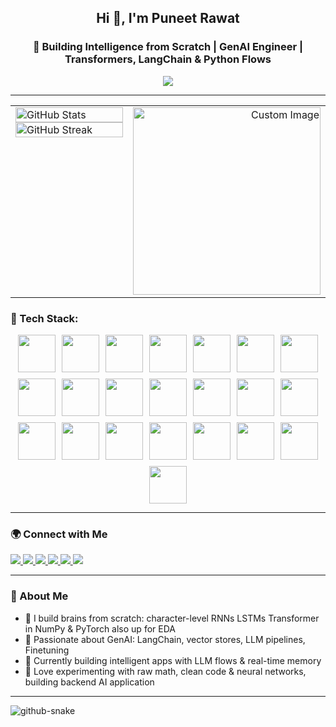 <h2 align="center">Hi 👋, I'm Puneet Rawat</h2>
<h3 align="center">🧠 Building Intelligence from Scratch | GenAI Engineer | Transformers, LangChain & Python Flows</h3>

<p align="center">
  <img src="https://readme-typing-svg.demolab.com?font=Fira+Code&pause=1000&color=F7971E&width=610&lines=GenAI+Engineer+%7C+LangChain+%7C+Transformers+%7C+Python+Flows;Creating+AI+that+thinks%2C+learns%2C+and+evolves;From+low-level+neurons+to+high-level+reasoning" />
</p>

---

<table width="100%">
  <tr>
    <td valign="top" width="50%">
      <!-- GitHub stats on the left -->
      <a href="https://github.com/MetalCloth">
        <img width="100%" src="https://github-readme-stats.vercel.app/api?username=MetalCloth&theme=radical&title_color=ff3068?" alt="GitHub Stats" />
      </a>
      <a href="https://github.com/MetalCloth">
        <img width="100%" src="http://github-readme-streak-stats.herokuapp.com/?user=MetalCloth&theme=radical&date_format=M%20j%5B%2C%20Y%5D&ring=ff3068&fire=ff3068&sideNums=ff3068" alt="GitHub Streak" />
      </a>
    </td>
    <td valign="top" width="50%" align="right">
      <!-- Your custom image on the right -->
      <img src="https://github.com/user-attachments/assets/db876121-00cc-4ddd-a3ae-ca76d9394499" alt="Custom Image" width="300px" />
    </td>
  </tr>
</table>

### 🧰 Tech Stack:

<div style="display:flex; flex-wrap: wrap; justify-content: center; gap: 10px; max-width: 600px; margin: 0 auto;">
  <img src="https://skillicons.dev/icons?i=python" style="width:60px; height:60px;" />
  <img src="https://skillicons.dev/icons?i=svelte" style="width:60px; height:60px;" />
  <img src="https://skillicons.dev/icons?i=flask" style="width:60px; height:60px;" />
  <img src="https://skillicons.dev/icons?i=tensorflow" style="width:60px; height:60px;" />
  <img src="https://skillicons.dev/icons?i=pytorch" style="width:60px; height:60px;" />
  <img src="https://skillicons.dev/icons?i=sklearn" style="width:60px; height:60px;" />
  <img src="https://skillicons.dev/icons?i=cpp" style="width:60px; height:60px;" />
  <img src="https://skillicons.dev/icons?i=gcp" style="width:60px; height:60px;" />
  <img src="https://skillicons.dev/icons?i=c" style="width:60px; height:60px;" />
  <img src="https://skillicons.dev/icons?i=docker" style="width:60px; height:60px;" />
  <img src="https://skillicons.dev/icons?i=aws" style="width:60px; height:60px;" />
  <img src="https://skillicons.dev/icons?i=git" style="width:60px; height:60px;" />
  <img src="https://skillicons.dev/icons?i=github" style="width:60px; height:60px;" />
  <img src="https://skillicons.dev/icons?i=gitlab" style="width:60px; height:60px;" />
  <img src="https://skillicons.dev/icons?i=html" style="width:60px; height:60px;" />
  <img src="https://skillicons.dev/icons?i=css" style="width:60px; height:60px;" />
  <img src="https://skillicons.dev/icons?i=javascript" style="width:60px; height:60px;" />
  <img src="https://skillicons.dev/icons?i=java" style="width:60px; height:60px;" />
  <img src="https://skillicons.dev/icons?i=mysql" style="width:60px; height:60px;" />
  <img src="https://skillicons.dev/icons?i=opencv" style="width:60px; height:60px;" />
  <img src="https://skillicons.dev/icons?i=react" style="width:60px; height:60px;" />
  <img src="https://skillicons.dev/icons?i=matlab" style="width:60px; height:60px;" />
</div>

---

### 🌍 Connect with Me

<p align="left">
  <a href="https://leetcode.com/u/metalcloth_2006/" target="_blank">
    <img src="https://img.shields.io/badge/LeetCode-FFA116?style=for-the-badge&logo=leetcode&logoColor=white" />
  </a>
  <a href="mailto:rawatpuneet927@gmail.com" target="_blank">
    <img src="https://img.shields.io/badge/Gmail-D14836?style=for-the-badge&logo=gmail&logoColor=white" />
  </a>
  <a href="https://www.linkedin.com/in/puneet-rawat-26a527274/" target="_blank">
    <img src="https://img.shields.io/badge/LinkedIn-0077B5?style=for-the-badge&logo=linkedin&logoColor=white," />
  </a>
  <a href="https://www.instagram.com/puneet_2006/" target="_blank">
    <img src="https://img.shields.io/badge/Instagram-E4405F?style=for-the-badge&logo=instagram&logoColor=white" />
  </a>
  <a href="https://x.com/PuneetRawa71903" target="_blank">
    <img src="https://img.shields.io/badge/Twitter-1DA1F2?style=for-the-badge&logo=twitter&logoColor=white" />
  </a>
  <img src="https://img.shields.io/badge/Discord-MetalCloth%230001-7289DA?style=for-the-badge&logo=discord&logoColor=white" />
</p>

---

### 🔬 About Me

- 🧠 I build brains from scratch: character-level RNNs LSTMs Transformer in NumPy & PyTorch also up for EDA
- 🤖 Passionate about GenAI: LangChain, vector stores, LLM pipelines, Finetuning  
- 🌱 Currently building intelligent apps with LLM flows & real-time memory  
- 🧪 Love experimenting with raw math, clean code & neural networks, building backend AI application

---


<picture>
  <source media="(prefers-color-scheme: dark)" srcset="https://raw.githubusercontent.com/tobiasmeyhoefer/tobiasmeyhoefer/output/github-snake-dark.svg" />
  <source media="(prefers-color-scheme: light)" srcset="https://raw.githubusercontent.com/tobiasmeyhoefer/tobiasmeyhoefer/output/github-snake.svg" />
  <img alt="github-snake" src="https://raw.githubusercontent.com/tobiasmeyhoefer/tobiasmeyhoefer/output/github-snake.svg" />
</picture>

